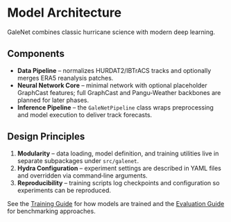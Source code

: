 # Model Architecture

GaleNet combines classic hurricane science with modern deep learning.

## Components

- **Data Pipeline** – normalizes HURDAT2/IBTrACS tracks and optionally merges
  ERA5 reanalysis patches.
- **Neural Network Core** – minimal network with optional placeholder GraphCast
  features; full GraphCast and Pangu‑Weather backbones are planned for later
  phases.
- **Inference Pipeline** – the `GaleNetPipeline` class wraps preprocessing and
  model execution to deliver track forecasts.

## Design Principles

1. **Modularity** – data loading, model definition, and training utilities live
   in separate subpackages under `src/galenet`.
2. **Hydra Configuration** – experiment settings are described in YAML files and
   overridden via command‑line arguments.
3. **Reproducibility** – training scripts log checkpoints and configuration so
   experiments can be reproduced.

See the [Training Guide](training.md) for how models are trained and the
[Evaluation Guide](evaluation.md) for benchmarking approaches.
